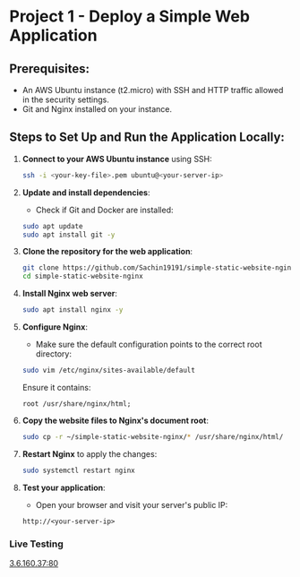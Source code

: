 # Project 1 - Deploy a Simple Web Application

## Prerequisites:
- An AWS Ubuntu instance (t2.micro) with SSH and HTTP traffic allowed in the security settings.
- Git and Nginx installed on your instance.

## Steps to Set Up and Run the Application Locally:

1. **Connect to your AWS Ubuntu instance** using SSH:
    ```bash
    ssh -i <your-key-file>.pem ubuntu@<your-server-ip>
    ```

2. **Update and install dependencies**:
    - Check if Git and Docker are installed:
    ```bash
    sudo apt update
    sudo apt install git -y
    ```

3. **Clone the repository for the web application**:
    ```bash
    git clone https://github.com/Sachin19191/simple-static-website-nginx.git
    cd simple-static-website-nginx
    ```

4. **Install Nginx web server**:
    ```bash
    sudo apt install nginx -y
    ```

5. **Configure Nginx**:
    - Make sure the default configuration points to the correct root directory:
    ```bash
    sudo vim /etc/nginx/sites-available/default
    ```
    Ensure it contains:
    ```nginx
    root /usr/share/nginx/html;
    ```

6. **Copy the website files to Nginx's document root**:
    ```bash
    sudo cp -r ~/simple-static-website-nginx/* /usr/share/nginx/html/
    ```

7. **Restart Nginx** to apply the changes:
    ```bash
    sudo systemctl restart nginx
    ```

8. **Test your application**:
    - Open your browser and visit your server's public IP:
    ```
    http://<your-server-ip>
    ```
### Live Testing
[3.6.160.37:80](http://3.6.160.37)
